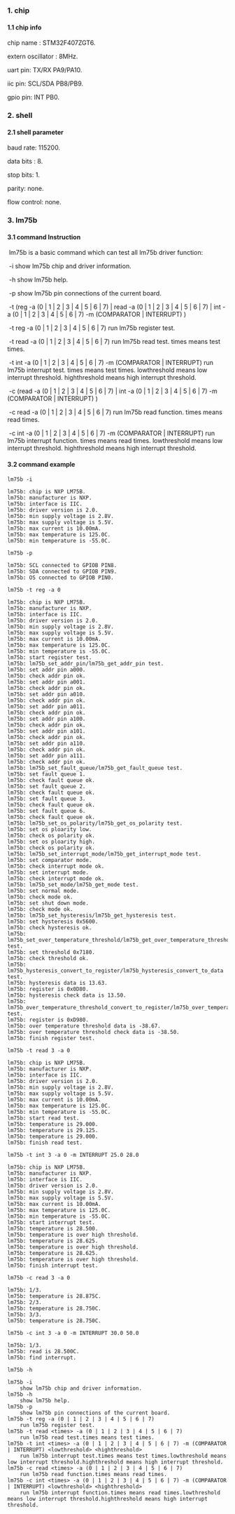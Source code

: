 ### 1. chip

#### 1.1 chip info

chip name : STM32F407ZGT6.

extern oscillator : 8MHz.

uart pin: TX/RX PA9/PA10.

iic pin: SCL/SDA PB8/PB9.

gpio pin: INT PB0.

### 2. shell

#### 2.1 shell parameter

baud rate: 115200.

data bits : 8.

stop bits: 1.

parity: none.

flow control: none.

### 3. lm75b

#### 3.1 command Instruction

​          lm75b is a basic command which can test all lm75b driver function:

​           -i        show lm75b chip and driver information.

​           -h       show lm75b help.

​           -p       show lm75b pin connections of the current board.

​           -t (reg -a (0 | 1 | 2 | 3 | 4 | 5 | 6 | 7) | read <times> -a (0 | 1 | 2 | 3 | 4 | 5 | 6 | 7) | int <times> -a (0 | 1 | 2 | 3 | 4 | 5 | 6 | 7) -m (COMPARATOR  | INTERRUPT) <lowthreshold> <highthreshold>) 

​           -t reg -a (0 | 1 | 2 | 3 | 4 | 5 | 6 | 7)        run lm75b register test.

​           -t read <times> -a (0 | 1 | 2 | 3 | 4 | 5 | 6 | 7)         run lm75b read test. times means test times.

​           -t int <times> -a (0 | 1 | 2 | 3 | 4 | 5 | 6 | 7) -m (COMPARATOR  | INTERRUPT) <lowthreshold> <highthreshold>        run lm75b interrupt test. times means test times. lowthreshold means low interrupt threshold. highthreshold means high interrupt threshold.

​           -c (read <times> -a (0 | 1 | 2 | 3 | 4 | 5 | 6 | 7) | int <times> -a (0 | 1 | 2 | 3 | 4 | 5 | 6 | 7) -m (COMPARATOR  | INTERRUPT) <lowthreshold> <highthreshold>)

​           -c read <times> -a (0 | 1 | 2 | 3 | 4 | 5 | 6 | 7)        run lm75b read function. times means read times.

​           -c int <times> -a (0 | 1 | 2 | 3 | 4 | 5 | 6 | 7) -m (COMPARATOR  | INTERRUPT) <lowthreshold> <highthreshold>        run lm75b interrupt function. times means read times. lowthreshold means low interrupt threshold. highthreshold means high interrupt threshold.

#### 3.2 command example

```shell
lm75b -i

lm75b: chip is NXP LM75B.
lm75b: manufacturer is NXP.
lm75b: interface is IIC.
lm75b: driver version is 2.0.
lm75b: min supply voltage is 2.8V.
lm75b: max supply voltage is 5.5V.
lm75b: max current is 10.00mA.
lm75b: max temperature is 125.0C.
lm75b: min temperature is -55.0C.
```

```shell
lm75b -p

lm75b: SCL connected to GPIOB PIN8.
lm75b: SDA connected to GPIOB PIN9.
lm75b: OS connected to GPIOB PIN0.
```

```shell
lm75b -t reg -a 0

lm75b: chip is NXP LM75B.
lm75b: manufacturer is NXP.
lm75b: interface is IIC.
lm75b: driver version is 2.0.
lm75b: min supply voltage is 2.8V.
lm75b: max supply voltage is 5.5V.
lm75b: max current is 10.00mA.
lm75b: max temperature is 125.0C.
lm75b: min temperature is -55.0C.
lm75b: start register test.
lm75b: lm75b_set_addr_pin/lm75b_get_addr_pin test.
lm75b: set addr pin a000.
lm75b: check addr pin ok.
lm75b: set addr pin a001.
lm75b: check addr pin ok.
lm75b: set addr pin a010.
lm75b: check addr pin ok.
lm75b: set addr pin a011.
lm75b: check addr pin ok.
lm75b: set addr pin a100.
lm75b: check addr pin ok.
lm75b: set addr pin a101.
lm75b: check addr pin ok.
lm75b: set addr pin a110.
lm75b: check addr pin ok.
lm75b: set addr pin a111.
lm75b: check addr pin ok.
lm75b: lm75b_set_fault_queue/lm75b_get_fault_queue test.
lm75b: set fault queue 1.
lm75b: check fault queue ok.
lm75b: set fault queue 2.
lm75b: check fault queue ok.
lm75b: set fault queue 3.
lm75b: check fault queue ok.
lm75b: set fault queue 6.
lm75b: check fault queue ok.
lm75b: lm75b_set_os_polarity/lm75b_get_os_polarity test.
lm75b: set os ploarity low.
lm75b: check os polarity ok.
lm75b: set os ploarity high.
lm75b: check os polarity ok.
lm75b: lm75b_set_interrupt_mode/lm75b_get_interrupt_mode test.
lm75b: set comparator mode.
lm75b: check interrupt mode ok.
lm75b: set interrupt mode.
lm75b: check interrupt mode ok.
lm75b: lm75b_set_mode/lm75b_get_mode test.
lm75b: set normal mode.
lm75b: check mode ok.
lm75b: set shut down mode.
lm75b: check mode ok.
lm75b: lm75b_set_hysteresis/lm75b_get_hysteresis test.
lm75b: set hysteresis 0x5600.
lm75b: check hysteresis ok.
lm75b: lm75b_set_over_temperature_threshold/lm75b_get_over_temperature_threshold test.
lm75b: set threshold 0x7180.
lm75b: check threshold ok.
lm75b: lm75b_hysteresis_convert_to_register/lm75b_hysteresis_convert_to_data test.
lm75b: hysteresis data is 13.63.
lm75b: register is 0x0D80.
lm75b: hysteresis check data is 13.50.
lm75b: lm75b_over_temperature_threshold_convert_to_register/lm75b_over_temperature_threshold_convert_to_data test.
lm75b: register is 0xD980.
lm75b: over temperature threshold data is -38.67.
lm75b: over temperature threshold check data is -38.50.
lm75b: finish register test.
```

```shell
lm75b -t read 3 -a 0

lm75b: chip is NXP LM75B.
lm75b: manufacturer is NXP.
lm75b: interface is IIC.
lm75b: driver version is 2.0.
lm75b: min supply voltage is 2.8V.
lm75b: max supply voltage is 5.5V.
lm75b: max current is 10.00mA.
lm75b: max temperature is 125.0C.
lm75b: min temperature is -55.0C.
lm75b: start read test.
lm75b: temperature is 29.000.
lm75b: temperature is 29.125.
lm75b: temperature is 29.000.
lm75b: finish read test.
```

```shell
lm75b -t int 3 -a 0 -m INTERRUPT 25.0 28.0

lm75b: chip is NXP LM75B.
lm75b: manufacturer is NXP.
lm75b: interface is IIC.
lm75b: driver version is 2.0.
lm75b: min supply voltage is 2.8V.
lm75b: max supply voltage is 5.5V.
lm75b: max current is 10.00mA.
lm75b: max temperature is 125.0C.
lm75b: min temperature is -55.0C.
lm75b: start interrupt test.
lm75b: temperature is 28.500.
lm75b: temperature is over high threshold.
lm75b: temperature is 28.625.
lm75b: temperature is over high threshold.
lm75b: temperature is 28.625.
lm75b: temperature is over high threshold.
lm75b: finish interrupt test.
```

```shell
lm75b -c read 3 -a 0

lm75b: 1/3.
lm75b: temperature is 28.875C.
lm75b: 2/3.
lm75b: temperature is 28.750C.
lm75b: 3/3.
lm75b: temperature is 28.750C.
```

```shell
lm75b -c int 3 -a 0 -m INTERRUPT 30.0 50.0

lm75b: 1/3.
lm75b: read is 28.500C.
lm75b: find interrupt.
```

```shell
lm75b -h

lm75b -i
	show lm75b chip and driver information.
lm75b -h
	show lm75b help.
lm75b -p
	show lm75b pin connections of the current board.
lm75b -t reg -a (0 | 1 | 2 | 3 | 4 | 5 | 6 | 7)
	run lm75b register test.
lm75b -t read <times> -a (0 | 1 | 2 | 3 | 4 | 5 | 6 | 7)
	run lm75b read test.times means test times.
lm75b -t int <times> -a (0 | 1 | 2 | 3 | 4 | 5 | 6 | 7) -m (COMPARATOR | INTERRUPT) <lowthreshold> <highthreshold>
	run lm75b interrupt test.times means test times.lowthreshold means low interrupt threshold.highthreshold means high interrupt threshold.
lm75b -c read <times> -a (0 | 1 | 2 | 3 | 4 | 5 | 6 | 7)
	run lm75b read function.times means read times.
lm75b -c int <times> -a (0 | 1 | 2 | 3 | 4 | 5 | 6 | 7) -m (COMPARATOR  | INTERRUPT) <lowthreshold> <highthreshold>
	run lm75b interrupt function.times means read times.lowthreshold means low interrupt threshold.highthreshold means high interrupt threshold.
```


